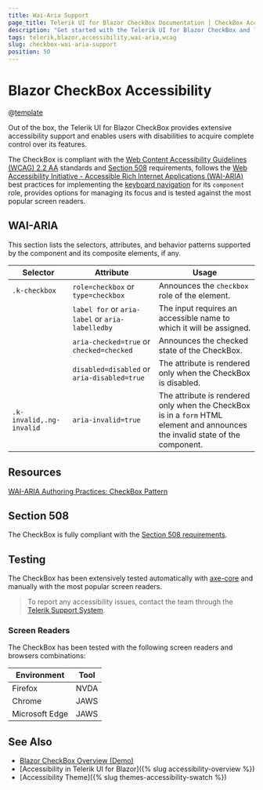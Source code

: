 ```yaml
---
title: Wai-Aria Support
page_title: Telerik UI for Blazor CheckBox Documentation | CheckBox Accessibility
description: "Get started with the Telerik UI for Blazor CheckBox and learn about its accessibility support for WAI-ARIA, Section 508, and WCAG 2.2."
tags: telerik,blazor,accessibility,wai-aria,wcag
slug: checkbox-wai-aria-support 
position: 50 
---
```


# Blazor CheckBox Accessibility

@[template](/_contentTemplates/common/parameters-table-styles.md#table-layout)



Out of the box, the Telerik UI for Blazor CheckBox provides extensive accessibility support and enables users with disabilities to acquire complete control over its features.


The CheckBox is compliant with the [Web Content Accessibility Guidelines (WCAG) 2.2 AA](https://www.w3.org/TR/WCAG22/) standards and [Section 508](https://www.section508.gov/) requirements, follows the [Web Accessibility Initiative - Accessible Rich Internet Applications (WAI-ARIA)](https://www.w3.org/WAI/ARIA/apg/) best practices for implementing the [keyboard navigation](#keyboard-navigation) for its `component` role, provides options for managing its focus and is tested against the most popular screen readers.

## WAI-ARIA


This section lists the selectors, attributes, and behavior patterns supported by the component and its composite elements, if any.

| Selector | Attribute | Usage |
| -------- | --------- | ----- |
| `.k-checkbox` | `role=checkbox` or `type=checkbox` | Announces the `checkbox` role of the element. |
|  | `label for` or `aria-label` or `aria-labelledby` | The input requires an accessible name to which it will be assigned. |
|  | `aria-checked=true` or `checked=checked` | Announces the checked state of the CheckBox. |
|  | `disabled=disabled` or `aria-disabled=true` | The attribute is rendered only when the CheckBox is disabled. |
| `.k-invalid,.ng-invalid` | `aria-invalid=true` | The attribute is rendered only when the CheckBox is in a `form` HTML element and announces the invalid state of the component. |

## Resources

[WAI-ARIA Authoring Practices: CheckBox Pattern](https://www.w3.org/WAI/ARIA/apg/patterns/checkbox/)

## Section 508


The CheckBox is fully compliant with the [Section 508 requirements](http://www.section508.gov/).

## Testing


The CheckBox has been extensively tested automatically with [axe-core](https://github.com/dequelabs/axe-core) and manually with the most popular screen readers.

> To report any accessibility issues, contact the team through the [Telerik Support System](https://www.telerik.com/account/support-center).

### Screen Readers


The CheckBox has been tested with the following screen readers and browsers combinations:

| Environment | Tool |
| ----------- | ---- |
| Firefox | NVDA |
| Chrome | JAWS |
| Microsoft Edge | JAWS |



## See Also

* [Blazor CheckBox Overview (Demo)](https://demos.telerik.com/blazor-ui/checkbox/overview)
* [Accessibility in Telerik UI for Blazor]({% slug accessibility-overview %})
* [Accessibility Theme]({% slug themes-accessibility-swatch %})